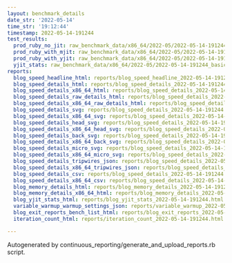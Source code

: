 ```yaml
---
layout: benchmark_details
date_str: '2022-05-14'
time_str: '19:12:44'
timestamp: 2022-05-14-191244
test_results:
  prod_ruby_no_jit: raw_benchmark_data/x86_64/2022-05/2022-05-14-191244_basic_benchmark_prod_ruby_no_jit.json
  prod_ruby_with_mjit: raw_benchmark_data/x86_64/2022-05/2022-05-14-191244_basic_benchmark_prod_ruby_with_mjit.json
  prod_ruby_with_yjit: raw_benchmark_data/x86_64/2022-05/2022-05-14-191244_basic_benchmark_prod_ruby_with_yjit.json
  yjit_stats: raw_benchmark_data/x86_64/2022-05/2022-05-14-191244_basic_benchmark_yjit_stats.json
reports:
  blog_speed_headline_html: reports/blog_speed_headline_2022-05-14-191244.html
  blog_speed_details_html: reports/blog_speed_details_2022-05-14-191244.html
  blog_speed_details_x86_64_html: reports/blog_speed_details_2022-05-14-191244.x86_64.html
  blog_speed_details_raw_details_html: reports/blog_speed_details_2022-05-14-191244.raw_details.html
  blog_speed_details_x86_64_raw_details_html: reports/blog_speed_details_2022-05-14-191244.x86_64.raw_details.html
  blog_speed_details_svg: reports/blog_speed_details_2022-05-14-191244.svg
  blog_speed_details_x86_64_svg: reports/blog_speed_details_2022-05-14-191244.x86_64.svg
  blog_speed_details_head_svg: reports/blog_speed_details_2022-05-14-191244.head.svg
  blog_speed_details_x86_64_head_svg: reports/blog_speed_details_2022-05-14-191244.x86_64.head.svg
  blog_speed_details_back_svg: reports/blog_speed_details_2022-05-14-191244.back.svg
  blog_speed_details_x86_64_back_svg: reports/blog_speed_details_2022-05-14-191244.x86_64.back.svg
  blog_speed_details_micro_svg: reports/blog_speed_details_2022-05-14-191244.micro.svg
  blog_speed_details_x86_64_micro_svg: reports/blog_speed_details_2022-05-14-191244.x86_64.micro.svg
  blog_speed_details_tripwires_json: reports/blog_speed_details_2022-05-14-191244.tripwires.json
  blog_speed_details_x86_64_tripwires_json: reports/blog_speed_details_2022-05-14-191244.x86_64.tripwires.json
  blog_speed_details_csv: reports/blog_speed_details_2022-05-14-191244.csv
  blog_speed_details_x86_64_csv: reports/blog_speed_details_2022-05-14-191244.x86_64.csv
  blog_memory_details_html: reports/blog_memory_details_2022-05-14-191244.html
  blog_memory_details_x86_64_html: reports/blog_memory_details_2022-05-14-191244.x86_64.html
  blog_yjit_stats_html: reports/blog_yjit_stats_2022-05-14-191244.html
  variable_warmup_warmup_settings_json: reports/variable_warmup_2022-05-14-191244.warmup_settings.json
  blog_exit_reports_bench_list_html: reports/blog_exit_reports_2022-05-14-191244.bench_list.html
  iteration_count_html: reports/iteration_count_2022-05-14-191244.html

---
```

Autogenerated by continuous_reporting/generate_and_upload_reports.rb script.
